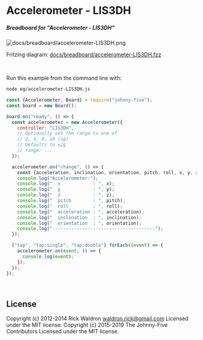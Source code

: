 <!--remove-start-->

# Accelerometer - LIS3DH

<!--remove-end-->






##### Breadboard for "Accelerometer - LIS3DH"



![docs/breadboard/accelerometer-LIS3DH.png](breadboard/accelerometer-LIS3DH.png)<br>

Fritzing diagram: [docs/breadboard/accelerometer-LIS3DH.fzz](breadboard/accelerometer-LIS3DH.fzz)

&nbsp;




Run this example from the command line with:
```bash
node eg/accelerometer-LIS3DH.js
```


```javascript
const {Accelerometer, Board} = require("johnny-five");
const board = new Board();

board.on("ready", () => {
  const accelerometer = new Accelerometer({
    controller: "LIS3DH",
    // Optionally set the range to one of
    // 2, 4, 8, 16 (±g)
    // Defaults to ±2g
    // range: ...
  });

  accelerometer.on("change", () => {
    const {acceleration, inclination, orientation, pitch, roll, x, y, z} = accelerometer;
    console.log("Accelerometer:");
    console.log("  x            : ", x);
    console.log("  y            : ", y);
    console.log("  z            : ", z);
    console.log("  pitch        : ", pitch);
    console.log("  roll         : ", roll);
    console.log("  acceleration : ", acceleration);
    console.log("  inclination  : ", inclination);
    console.log("  orientation  : ", orientation);
    console.log("--------------------------------------");
  });

  ["tap", "tap:single", "tap:double"].forEach((event) => {
    accelerometer.on(event, () => {
      console.log(event);
    });
  });
});

```








&nbsp;

<!--remove-start-->

## License
Copyright (c) 2012-2014 Rick Waldron <waldron.rick@gmail.com>
Licensed under the MIT license.
Copyright (c) 2015-2019 The Johnny-Five Contributors
Licensed under the MIT license.

<!--remove-end-->
